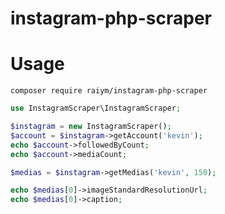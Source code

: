 # instagram-php-scraper
# Usage

`composer require raiym/instagram-php-scraper`


```php
use InstagramScraper\InstagramScraper;

$instagram = new InstagramScraper();
$account = $instagram->getAccount('kevin');
echo $account->followedByCount;
echo $account->mediaCount;

$medias = $instagram->getMedias('kevin', 150);

echo $medias[0]->imageStandardResolutionUrl;
echo $medias[0]->caption;
```